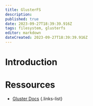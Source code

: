 ```yaml
---
title: GlusterFS
description: 
published: true
date: 2023-09-27T18:39:39.916Z
tags: filesystem, glusterfs
editor: markdown
dateCreated: 2023-09-27T18:39:39.916Z
---
```


# Introduction


# Ressources
- [Gluster Docs](https://docs.gluster.org/en/latest/)
{.links-list}